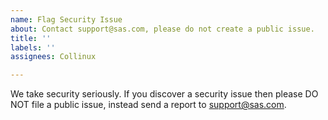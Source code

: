 ```yaml
---
name: Flag Security Issue
about: Contact support@sas.com, please do not create a public issue.
title: ''
labels: ''
assignees: Collinux

---
```


We take security seriously. If you discover a security issue then please DO NOT file a public issue, instead send a report to support@sas.com.
